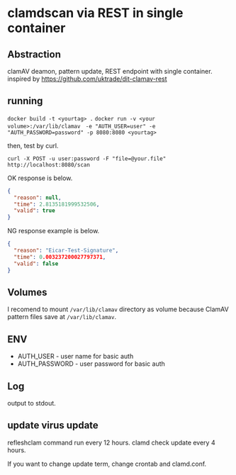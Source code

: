 # clamdscan via REST in single container

## Abstraction

clamAV deamon, pattern update, REST endpoint with single container.
inspired by https://github.com/uktrade/dit-clamav-rest

## running

`docker build -t <yourtag> .`
`docker run -v <your volume>:/var/lib/clamav　-e "AUTH_USER=user" -e "AUTH_PASSWORD=password" -p 8080:8080 <yourtag>`

then, test by curl.

`curl -X POST -u user:password -F "file=@your.file" http://localhost:8080/scan`

OK response is below.

```json
{
  "reason": null,
  "time": 2.8135181999532506,
  "valid": true
}
```

NG response example is below.

```json
{
  "reason": "Eicar-Test-Signature",
  "time": 0.003237200027797371,
  "valid": false
}
```

## Volumes

I recomend to mount `/var/lib/clamav` directory as volume because ClamAV pattern files save at `/var/lib/clamav`. 

## ENV

+ AUTH_USER - user name for basic auth
+ AUTH_PASSWORD - user password for basic auth

## Log

output to stdout.

## update virus update

refleshclam command run every 12 hours.
clamd check update every 4 hours.

If you want to change update term, change crontab and clamd.conf.